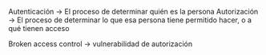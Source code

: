 Autenticación -> El proceso de determinar quién es la persona
Autorización -> El proceso de determinar lo que esa persona tiene permitido hacer, o a qué tienen acceso

Broken access control -> vulnerabilidad de autorización

